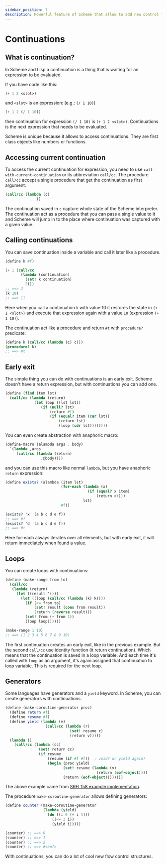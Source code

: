 ```yaml
---
sidebar_position: 7
description: Powerful feature of Scheme that allow to add new control flows
---
```


# Continuations

## What is continuation?

In Scheme and Lisp a continuation is a thing that is waiting for an expression to be evaluated.

If you have code like this:

```scheme
(+ 1 2 <slot>)
```

and `<slot>` is an expression: (e.g.: `(/ 1 10)`)

```scheme
(+ 1 2 (/ 1 10))
```

then continuation for expression `(/ 1 10)` is `(+ 1 2 <slot>)`. Continuations is the next
expression that needs to be evaluated.

Scheme is unique because it allows to access continuations. They are first class objects like
numbers or functions.

## Accessing current continuation

To access the current continuation for expression, you need to use `call-with-current-continuation`
or its abbreviation `call/cc`. The procedure `call/cc` accept a single procedure that get the
continuation as first argument:

```scheme
(call/cc (lambda (c)
           ...))
```

The continuation saved in `c` capture whole state of the Scheme interpreter. The continuation act as
a procedure that you can pass a single value to it and Scheme will jump in to the place where
continuation was captured with a given value.

## Calling continuations

You can save continuation inside a variable and call it later like a procedure.

```scheme
(define k #f)

(+ 1 (call/cc
       (lambda (continuation)
         (set! k continuation)
         2)))
;; ==> 3
(k 10)
;; ==> 11
```

Here when you call a continuation `k` with value 10 it restores the state in `(+ 1 <slot>)` and
execute that expression again with a value `10` (expression `(+ 1 10)`).

The continuation act like a procedure and return `#t` with `procedure?` predicate:

```scheme
(define k (call/cc (lambda (c) c)))
(procedure? k)
;; ==> #t
```

## Early exit

The simple thing you can do with continuations is an early exit. Scheme doesn't have a return
expression, but with continuations you can add one.

```scheme
(define (find item lst)
  (call/cc (lambda (return)
             (let loop ((lst lst))
                (if (null? lst)
                    (return #f)
                    (if (equal? item (car lst))
                        (return lst)
                        (loop (cdr lst))))))))
```

You can even create abstraction with anaphoric macro:

```scheme
(define-macro (alambda args . body)
  `(lambda ,args
     (call/cc (lambda (return)
                ,@body))))
```

and you can use this macro like normal `lambda`, but you have anaphoric `return` expression:

```scheme
(define exists? (alambda (item lst)
                         (for-each (lambda (x)
                                     (if (equal? x item)
                                         (return #t)))
                                   lst)
                         #f))

(exists? 'x '(a b c d e f))
;; ==> #f
(exists? 'd '(a b c d e f))
;; ==> #t
```

Here for-each always iterates over all elements, but with early exit, it will return immediately when
found a value.

## Loops

You can create loops with continuations:

```scheme
(define (make-range from to)
  (call/cc
   (lambda (return)
     (let ((result '()))
       (let ((loop (call/cc (lambda (k) k))))
         (if (<= from to)
             (set! result (cons from result))
             (return (reverse result)))
         (set! from (+ from 1))
         (loop loop))))))

(make-range 1 10)
;; ==> (1 2 3 4 5 6 7 8 9 10)
```

The first continuation creates an early exit, like in the previous example. But the second `call/cc` use
identity function (it return continuation). Which means that the continuation is saved in a loop
variable. And each time it's called with `loop` as an argument, it's again assigned that
continuation to loop variable. This is required for the next loop.

## Generators

Some languages have generators and a `yield` keyword. In Scheme, you can create generators with
continuations.

```scheme
(define (make-coroutine-generator proc)
  (define return #f)
  (define resume #f)
  (define yield (lambda (v)
                  (call/cc (lambda (r)
                             (set! resume r)
                             (return v)))))
  (lambda ()
    (call/cc (lambda (cc)
               (set! return cc)
               (if resume
                   (resume (if #f #f))  ; void? or yield again?
                   (begin (proc yield)
                          (set! resume (lambda (v)
                                         (return (eof-object))))
                          (return (eof-object))))))))
```

The above example came from
[SRFI 158 example implementation](https://github.com/scheme-requests-for-implementation/srfi-158/blob/master/srfi-158-impl.scm#L77-L87).

The procedure `make-coroutine-generator` allows defining generators:

```scheme
(define counter (make-coroutine-generator
                 (lambda (yield)
                   (do ((i 0 (+ i 1)))
                     ((<= 3 i))
                     (yield i)))))

(counter) ;; ==> 0
(counter) ;; ==> 1
(counter) ;; ==> 2
(counter) ;; ==> #<eof>
```

With continuations, you can do a lot of cool new flow control structures.

